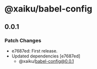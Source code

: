 # @xaiku/babel-config

## 0.0.1

### Patch Changes

- e7687ed: First release.
- Updated dependencies [e7687ed]
  - @xaiku/babel-config@0.0.1
